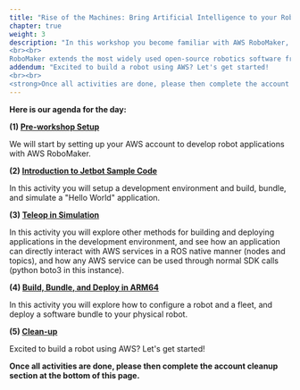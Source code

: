 ```yaml
---
title: "Rise of the Machines: Bring Artificial Intelligence to your Robot"
chapter: true
weight: 3
description: "In this workshop you become familiar with AWS RoboMaker, a service that enables you to easily develop, simulate and deploy intelligent robot applications that integrate with AWS services. This includes AWS machine learning services, monitoring services, and analytics services that enable a robot to stream data, navigate, communicate, comprehend, and learn. Today, you will also get hands on with a physical robot (WaveShare Nvidia Jetbot Kit) to learn how to manage and deploy robot applications to production robots using AWS RoboMaker.
<br><br>
RoboMaker extends the most widely used open-source robotics software framework <strong>Robot Operating System</strong>, or <a href='http://www.ros.org'>ROS</a>. Therefore, this workshop will include references to ROS concepts and tools. No previous ROS experience is required, however, if you would like to learn more check out the <a href='http://www.ros.org'>ROS</a>."
addendum: "Excited to build a robot using AWS? Let's get started!
<br><br>
<strong>Once all activities are done, please then complete the account cleanup section at the bottom of this page.</strong>"
---
```


**Here is our agenda for the day:**

**(1) [Pre-workshop Setup](setup/)**

We will start by setting up your AWS account to develop robot applications with AWS RoboMaker. 

**(2) [Introduction to Jetbot Sample Code](develop/)**

In this activity you will setup a development environment and build, bundle, and simulate a "Hello World" application.

**(3) [Teleop in Simulation](simulate/)**

In this activity you will explore other methods for building and deploying applications in the development environment, and see how an application can directly interact with AWS services in a ROS native manner (nodes and topics), and how any AWS service can be used through normal SDK calls (python boto3 in this instance).

**(4) [Build, Bundle, and Deploy in ARM64](build/)**

In this activity you will explore how to configure a robot and a fleet, and deploy a software bundle to your physical robot.

**(5) [Clean-up](cleanup/)**

Excited to build a robot using AWS? Let's get started!

**Once all activities are done, please then complete the account cleanup section at the bottom of this page.**


